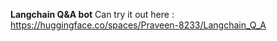 **Langchain Q&A bot**
  Can try it out here : https://huggingface.co/spaces/Praveen-8233/Langchain_Q_A
